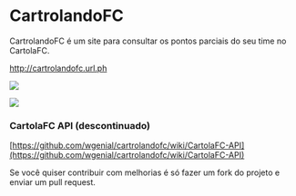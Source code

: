 # CartrolandoFC
CartrolandoFC é um site para consultar os pontos parciais do seu time no CartolaFC.

http://cartrolandofc.url.ph

![](https://raw.github.com/wgenial/cartrolandofc/master/images/site/screen1.png)

![](https://raw.github.com/wgenial/cartrolandofc/master/images/site/screen2.png)


### CartolaFC API (descontinuado)

[https://github.com/wgenial/cartrolandofc/wiki/CartolaFC-API](https://github.com/wgenial/cartrolandofc/wiki/CartolaFC-API)

Se você quiser contribuir com melhorias é só fazer um fork do projeto e enviar um pull request.
